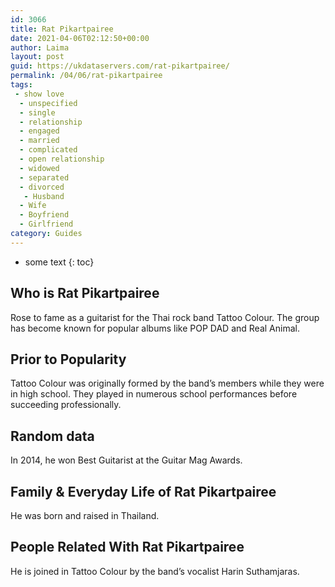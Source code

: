 ```yaml
---
id: 3066
title: Rat Pikartpairee
date: 2021-04-06T02:12:50+00:00
author: Laima
layout: post
guid: https://ukdataservers.com/rat-pikartpairee/
permalink: /04/06/rat-pikartpairee
tags:
 - show love
  - unspecified
  - single
  - relationship
  - engaged
  - married
  - complicated
  - open relationship
  - widowed
  - separated
  - divorced
   - Husband
  - Wife
  - Boyfriend
  - Girlfriend
category: Guides
---
```


* some text
{: toc}


## Who is Rat Pikartpairee
                  
                  
                  
Rose to fame as a guitarist for the Thai rock band Tattoo Colour. The group has become known for popular albums like POP DAD and Real Animal. 
                  
              
            
              
            
                
                
                
## Prior to Popularity
                  
                  
                  
Tattoo Colour was originally formed by the band&#8217;s members while they were in high school. They played in numerous school performances before succeeding professionally. 
                  
              
            
              
            
                
                
                
## Random data
                  
                  
                  
In 2014, he won Best Guitarist at the Guitar Mag Awards. 
                  
              
            
              
            
                
                
                
## Family & Everyday Life of Rat Pikartpairee
                  
                  
                  
He was born and raised in Thailand. 
                  
              
            
              
            
                
                
                
## People Related With Rat Pikartpairee
                  
                  
                  
He is joined in Tattoo Colour by the band&#8217;s vocalist Harin Suthamjaras. 
                  
              
            
              
            
                
              
            
              
              
            
            
              
            
          
          
          